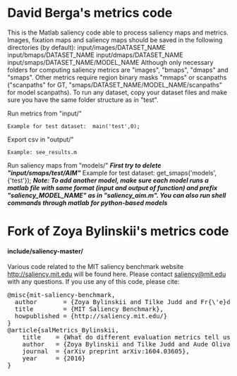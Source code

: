 # David Berga's metrics code #

This is the Matlab saliency code able to process saliency maps and metrics. Images, fixation maps and saliency maps should be saved in the following directories (by default):
    input/images/DATASET_NAME
    input/bmaps/DATASET_NAME
    input/dmaps/DATASET_NAME
    input/smaps/DATASET_NAME/MODEL_NAME
Although only necessary folders for computing saliency metrics are "images", "bmaps", "dmaps" and "smaps". Other metrics require region binary masks "mmaps" or scanpaths ("scanpaths" for GT, "smaps/DATASET_NAME/MODEL_NAME/scanpaths" for model scanpaths).
To run any dataset, copy your dataset files and make sure you have the same folder structure as in "test".
        
Run metrics from "input/"

    Example for test dataset:  main('test',0);

Export csv in "output/"

    Example: see_results.m

Run saliency maps from "models/"
    ___First try to delete "input/smaps/test/AIM"___
    Example for test dataset: get_smaps('models',{'test'});
    ___Note: To add another model, make sure each model runs a matlab file with same format (input and output of function) and prefix "saliency_MODEL_NAME" as in "saliency_aim.m". You can also run shell commands through matlab for python-based models___
    
# Fork of Zoya Bylinskii's metrics code #

#### include/saliency-master/ ####

Various code related to the MIT saliency benchmark website http://saliency.mit.edu will be found here. 
Please contact saliency@mit.edu with any questions.
If you use any of this code, please cite: 
<pre>
@misc{mit-saliency-benchmark,
  author       = {Zoya Bylinskii and Tilke Judd and Fr{\'e}do Durand and Aude Oliva and Antonio Torralba},
  title        = {MIT Saliency Benchmark},
  howpublished = {http://saliency.mit.edu/}
}
@article{salMetrics_Bylinskii,
    title    = {What do different evaluation metrics tell us about saliency models?},
    author   = {Zoya Bylinskii and Tilke Judd and Aude Oliva and Antonio Torralba and Fr{\'e}do Durand},
    journal  = {arXiv preprint arXiv:1604.03605},
    year     = {2016}
}
</pre>

